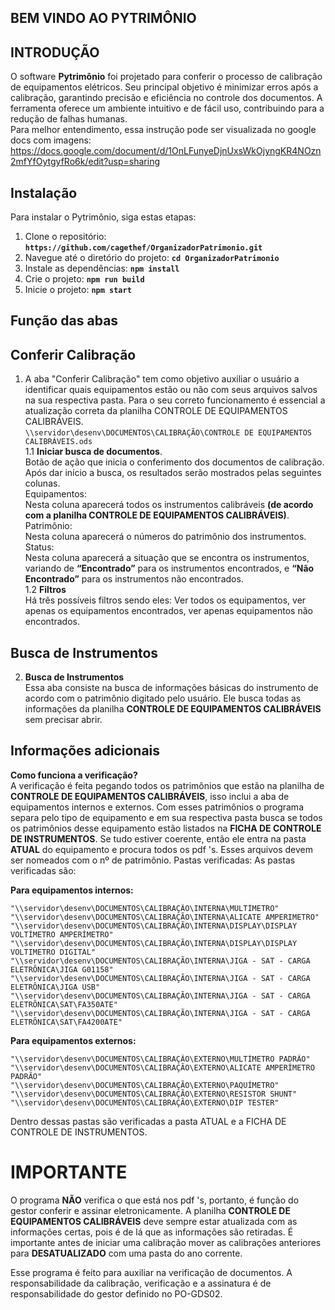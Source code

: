  ## **BEM VINDO AO PYTRIMÔNIO**

## INTRODUÇÃO
O software __Pytrimônio__ foi projetado para conferir o processo de calibração de equipamentos elétricos. Seu principal objetivo é minimizar erros após a calibração, garantindo precisão e eficiência no controle dos documentos. A ferramenta oferece um ambiente intuitivo e de fácil uso, contribuindo para a redução de falhas humanas.                   
Para melhor entendimento, essa instrução pode ser visualizada no google docs com imagens: https://docs.google.com/document/d/1OnLFunyeDjnUxsWkOjyngKR4NOzn2mfYfOytgyfRo6k/edit?usp=sharing

## **Instalação**

 Para instalar o Pytrimônio, siga estas etapas: 

1. Clone o repositório: **`https://github.com/cagethef/OrganizadorPatrimonio.git`** 
2. Navegue até o diretório do projeto: **`cd OrganizadorPatrimonio`** 
3. Instale as dependências: **`npm install`** 
4. Crie o projeto: **`npm run build`** 
5. Inicie o projeto: **`npm start`** 

## **Função das abas**

## **Conferir Calibração** 

1. A aba "Conferir Calibração" tem como objetivo auxiliar o usuário a identificar quais equipamentos estão ou não com seus arquivos salvos na sua respectiva pasta. Para o seu correto funcionamento é essencial a atualização correta da planilha CONTROLE DE EQUIPAMENTOS CALIBRÁVEIS.        
   `\\servidor\desenv\DOCUMENTOS\CALIBRAÇÃO\CONTROLE DE EQUIPAMENTOS CALIBRÁVEIS.ods`                 
   1.1 **Iniciar busca de documentos**.               
          Botão de ação que inicia o conferimento dos documentos de calibração.                
          Após dar início a busca, os resultados serão mostrados pelas seguintes colunas.                 
       Equipamentos:                              
          Nesta coluna aparecerá todos os instrumentos calibráveis __(de acordo com a planilha  CONTROLE DE EQUIPAMENTOS CALIBRÁVEIS)__.                       
       Patrimônio:                      
          Nesta coluna aparecerá o números do patrimônio dos instrumentos.                   
       Status:                     
          Nesta coluna aparecerá a situação que se encontra os instrumentos, variando de __“Encontrado”__ para os instrumentos encontrados, e __“Não Encontrado”__ para os instrumentos não encontrados.                                           
  1.2 **Filtros**                      
          Há três possíveis filtros sendo eles: Ver todos os equipamentos, ver apenas os equipamentos encontrados, ver apenas equipamentos não encontrados.                                     
## **Busca de Instrumentos**                    
2. **Busca de Instrumentos**                        
   Essa aba consiste na busca de informações básicas do instrumento de acordo com o patrimônio digitado pelo usuário. Ele busca todas as informações da planilha __CONTROLE DE EQUIPAMENTOS CALIBRÁVEIS__ sem precisar abrir.                      
## **Informações adicionais**              
   **Como funciona a verificação?**            
   A verificação é feita pegando todos os patrimônios que estão na planilha de __CONTROLE DE EQUIPAMENTOS CALIBRÁVEIS__, isso inclui a aba de equipamentos internos e externos. Com esses patrimônios o programa separa pelo tipo de equipamento e em sua respectiva pasta busca se todos os patrimônios desse equipamento estão listados na __FICHA DE CONTROLE DE INSTRUMENTOS__. Se tudo estiver coerente, então ele entra na pasta __ATUAL__ do equipamento e procura todos os pdf 's. Esses arquivos devem ser nomeados com o nº de patrimônio. 
Pastas verificadas:
As pastas verificadas são:

**Para equipamentos internos:**

	"\\servidor\desenv\DOCUMENTOS\CALIBRAÇÃO\INTERNA\MULTÍMETRO"
	"\\servidor\desenv\DOCUMENTOS\CALIBRAÇÃO\INTERNA\ALICATE AMPERIMETRO"
	"\\servidor\desenv\DOCUMENTOS\CALIBRAÇÃO\INTERNA\DISPLAY\DISPLAY VOLTÍMETRO AMPERÍMETRO"
	"\\servidor\desenv\DOCUMENTOS\CALIBRAÇÃO\INTERNA\DISPLAY\DISPLAY VOLTIMETRO DIGITAL"
	"\\servidor\desenv\DOCUMENTOS\CALIBRAÇÃO\INTERNA\JIGA - SAT - CARGA ELETRÔNICA\JIGA G01158"
	"\\servidor\desenv\DOCUMENTOS\CALIBRAÇÃO\INTERNA\JIGA - SAT - CARGA ELETRÔNICA\JIGA USB"
	"\\servidor\desenv\DOCUMENTOS\CALIBRAÇÃO\INTERNA\JIGA - SAT - CARGA ELETRÔNICA\SAT\FA350ATE"
	"\\servidor\desenv\DOCUMENTOS\CALIBRAÇÃO\INTERNA\JIGA - SAT - CARGA ELETRÔNICA\SAT\FA4200ATE"

**Para equipamentos externos:**

	"\\servidor\desenv\DOCUMENTOS\CALIBRAÇÃO\EXTERNO\MULTÍMETRO PADRÃO"
	"\\servidor\desenv\DOCUMENTOS\CALIBRAÇÃO\EXTERNO\ALICATE AMPERÍMETRO PADRÃO"
	"\\servidor\desenv\DOCUMENTOS\CALIBRAÇÃO\EXTERNO\PAQUÍMETRO"
	"\\servidor\desenv\DOCUMENTOS\CALIBRAÇÃO\EXTERNO\RESISTOR SHUNT"
	"\\servidor\desenv\DOCUMENTOS\CALIBRAÇÃO\EXTERNO\DIP TESTER"

Dentro dessas pastas são verificadas a pasta ATUAL e a FICHA DE CONTROLE DE INSTRUMENTOS.
 # **IMPORTANTE**
  O programa __NÃO__ verifica o que está nos pdf 's, portanto, é função do gestor conferir e assinar eletronicamente.
  A planilha  __CONTROLE DE EQUIPAMENTOS CALIBRÁVEIS__ deve sempre estar atualizada com as informações certas, pois é de lá que as informações são retiradas.
  É importante antes de iniciar uma calibração mover as calibrações anteriores para __DESATUALIZADO__ com uma pasta do ano corrente.

Esse programa é feito para auxiliar na verificação de documentos. A responsabilidade da calibração, verificação e a assinatura é de responsabilidade do gestor definido no PO-GDS02.


     

